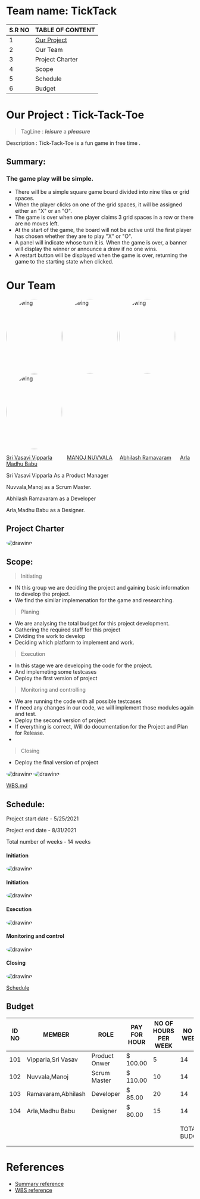 # Team name: TickTack


| S.R NO | TABLE OF CONTENT |
| - | - |
| 1 | [Our Project](https://github.com/Srivasavi-vipparla/pm-s04-03-project/blob/main/README.md#our-project--tick-tack-toe) |
| 2 | Our Team |
| 3 | Project Charter |
| 4 | Scope |
| 5 | Schedule |
| 6 | Budget |

# Our Project : Tick-Tack-Toe

> TagLine : ***leisure*** a ***pleasure***

Description : Tick-Tack-Toe is a fun game in free time .

## Summary:

### The game play will be simple.

* There will be a simple square game board divided into nine tiles or grid spaces.
* When the player clicks on one of the grid spaces, it will be assigned either an "X" or an "O".
* The game is over when one player claims 3 grid spaces in a row or there are no moves left.
* At the start of the game, the board will not be active until the first player has chosen whether they are to play "X" or "O".
* A panel will indicate whose turn it is. When the game is over, a banner will display the winner or announce a draw if no one wins.
* A restart button will be displayed when the game is over, returning the game to the starting state when clicked.

# Our Team

<img src="pictures/vasu .png" alt="drawing" width="150" height ="200" style="border-radius:50%" /><img src="pictures/manoj.jpg" alt="drawing" width="150" height ="200" style="border-radius:50%" />               <img src="/pictures/Abhi.png" alt="drawing" width="150"   height ="200"  style="border-radius:50%" />                                              <img src="pictures/profile.jpg" alt="drawing" width="150" height ="200" style="border-radius:50%" />

[Sri Vasavi Vipparla](https://github.com/Srivasavi-vipparla)   &nbsp;&nbsp;&nbsp;&nbsp;&nbsp;&nbsp;&nbsp;&nbsp; [MANOJ NUVVALA](https://github.com/manojnuvvala)   &nbsp;&nbsp;&nbsp;&nbsp;[Abhilash Ramavaram](https://https://github.com/AbhiRam0099/AbhilashRamavaram)  &nbsp;&nbsp;&nbsp;&nbsp;   [Arla Madhu Babu](https://github.com/Madhuarla)

<p>Sri Vasavi Vipparla As a Product Manager</p>
<p>Nuvvala,Manoj as a Scrum Master.</p>
<P>Abhilash Ramavaram as a Developer</p>
<p>Arla,Madhu Babu as a Designer.</p>

## Project Charter
<img src="projectcharter.PNG" alt="drawing"  style="border-radius:50%" />

## Scope:
> Initiating
* IN this group we are deciding the project and gaining basic information to develop the project.
* We find the similar implemenation for the game and researching.

> Planing
* We are analysing the total budget for this project development.
* Gathering the required staff for this project
* Dividing the work to develop
* Deciding which platform to implement and work.

> Execution
* In this stage we are developing the code for the project.
* And implemeting some testcases
* Deploy the first version of project

> Monitoring and controlling
* We are running the code with all possible testcases 
* If need any changes in our code, we will implement those modules again and test.
* Deploy the second version of project
* If everything is correct, Will do documentation for the Project and Plan for Release.
*
> Closing
* Deploy the final version of project

<img src="WBS/WBS1.JPG" alt="drawing" style="border-radius:50%" />


<img src="WBS/WBS2.JPG" alt="drawing" style="border-radius:50%" />

[WBS.md](https://github.com/Srivasavi-vipparla/pm-s04-03-project/edit/main/WBS/wbs.md)




## Schedule:

<p>Project start date - 5/25/2021</p>
<p>Project end   date - 8/31/2021</p>
<p>Total number of weeks - 14 weeks</p>

#### Initiation

<img src="pictures/initiation.PNG" alt="drawing"  style="border-radius:50%" />

#### Initiation

<img src="pictures/planning.PNG" alt="drawing"  style="border-radius:50%" />

#### Execution

<img src="pictures/Execution.PNG" alt="drawing"  style="border-radius:50%" />

#### Monitoring and control

<img src="pictures/monitoringandcontrol.PNG" alt="drawing"  style="border-radius:50%" />

#### Closing

<img src="pictures/closing.PNG" alt="drawing"  style="border-radius:50%" />


[Schedule](https://github.com/Srivasavi-vipparla/pm-s04-03-project/blob/main/schedule.md)

## Budget


| ID NO | MEMBER | ROLE | PAY FOR HOUR | NO OF HOURS PER WEEK | NO OF WEEKS | CALCULATED PAY |   |
| - | - | - | - | - | - | - | - |
| 101 | Vipparla,Sri Vasav | Product Onwer | $           100.00 | 5 | 14 | $            7,000.00 |   |
| 102 | Nuvvala,Manoj | Scrum Master | $           110.00 | 10 | 14 | $          15,400.00 |   |
| 103 | Ramavaram,Abhilash | Developer | $             85.00 | 20 | 14 | $          23,800.00 |   |
| 104 | Arla,Madhu   Babu | Designer | $             80.00 | 15 | 14 | $          16,800.00 |   |
|   |   |   |   |   |   |   |   |
|   |   |   |   |   |   |   |   |
|   |   |   |   |   | TOTAL BUDGET | $          63,000.00 |   |
|   |   |   |   |   |   |   |   |
|   |   |   |   |   |   |   |   |




# References

* [Summary reference](https://learn.unity.com/tutorial/creating-a-tic-tac-toe-game-using-only-ui-components#:~:text=Scope%20of%20the%20Game&text=The%20game%20is%20over%20when,X%22%20or%20%22O%22.)
* [WBS reference](https://online.visual-paradigm.com/diagrams/templates/work-breakdown-structure/work-breakdown-structure-diagram-template/)
